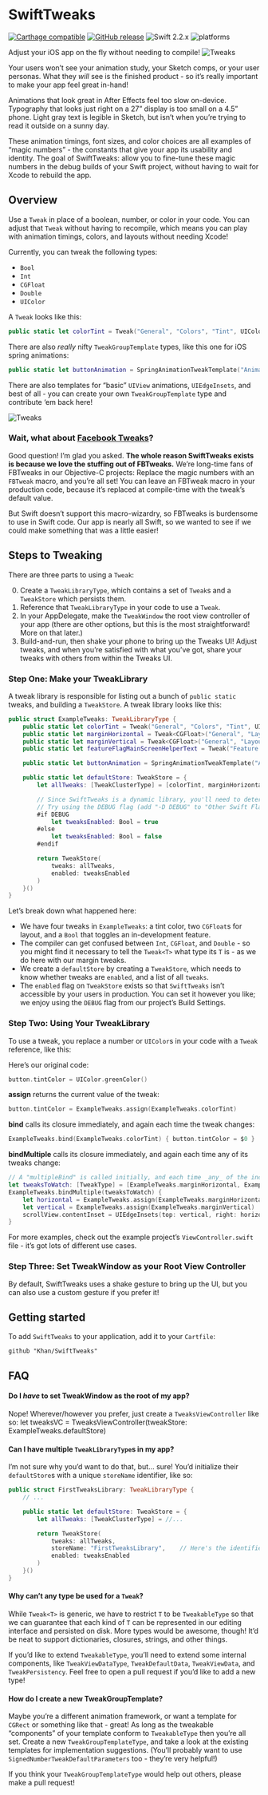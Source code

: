 # SwiftTweaks

[![Carthage compatible](https://img.shields.io/badge/Carthage-compatible-4BC51D.svg?style=flat)](https://github.com/Carthage/Carthage) [![GitHub release](https://img.shields.io/github/release/Khan/SwiftTweaks.svg)](https://github.com/Khan/SwiftTweaks/releases) ![Swift 2.2.x](https://img.shields.io/badge/Swift-2.2.x-orange.svg) ![platforms](https://img.shields.io/badge/platforms-iOS%20-lightgrey.svg)

Adjust your iOS app on the fly without needing to compile!
![Tweaks](https://github.com/Khan/SwiftTweaks/blob/master/Images/SwiftTweaks%20Overview.png?raw=true)

Your users won’t see your animation study, your Sketch comps, or your user personas. What they *will* see is the finished product - so it’s really important to make your app feel great in-hand!

Animations that look great in After Effects feel too slow on-device. Typography that looks just right on a 27” display is too small on a 4.5” phone. Light gray text is legible in Sketch, but isn’t when you’re trying to read it outside on a sunny day.

These animation timings, font sizes, and color choices are all examples of “magic numbers” - the constants that give your app its usability and identity. The goal of SwiftTweaks: allow you to fine-tune these magic numbers in the debug builds of your Swift project, without having to wait for Xcode to rebuild the app.

## Overview
Use a `Tweak` in place of a boolean, number, or color in your code. You can adjust that `Tweak` without having to recompile, which means you can play with animation timings, colors, and layouts without needing Xcode!

Currently, you can tweak the following types:
- `Bool`
- `Int`
- `CGFloat`
- `Double`
- `UIColor`

A `Tweak` looks like this:
```swift
public static let colorTint = Tweak("General", "Colors", "Tint", UIColor.blueColor())
```

There are also *really* nifty `TweakGroupTemplate` types, like this one for iOS spring animations:
```swift
public static let buttonAnimation = SpringAnimationTweakTemplate("Animation", "Button Animation")
```

There are also templates for “basic” `UIView` animations, `UIEdgeInsets`, and best of all - you can create your own `TweakGroupTemplate` type and contribute ‘em back here!

![Tweaks](https://github.com/Khan/SwiftTweaks/blob/master/Images/SwiftTweaks%20Demo.gif?raw=true)

### Wait, what about [Facebook Tweaks](https://github.com/facebook/Tweaks)?
Good question! I’m glad you asked. **The whole reason SwiftTweaks exists is because we love the stuffing out of FBTweaks.** We’re long-time fans of FBTweaks in our Objective-C projects: Replace the magic numbers with an `FBTweak` macro, and you’re all set! You can leave an FBTweak macro in your production code, because it’s replaced at compile-time with the tweak’s default value.

But Swift doesn’t support this macro-wizardry, so FBTweaks is burdensome to use in Swift code. Our app is nearly all Swift, so we wanted to see if we could make something that was a little easier!

## Steps to Tweaking
There are three parts to using a `Tweak`:

0. Create a `TweakLibraryType`, which contains a set of `Tweak`s and a `TweakStore` which persists them.
1. Reference that `TweakLibraryType` in your code to use a `Tweak`.
3. In your AppDelegate, make the `TweakWindow` the root view controller of your app (there are other options, but this is the most straightforward! More on that later.)
2. Build-and-run, then shake your phone to bring up the Tweaks UI! Adjust tweaks, and when you’re satisfied with what you’ve got, share your tweaks with others from within the Tweaks UI.

### Step One: Make your TweakLibrary
A tweak library is responsible for listing out a bunch of `public static` tweaks, and building a `TweakStore`. A tweak library  looks like this:

```swift
public struct ExampleTweaks: TweakLibraryType {
	public static let colorTint = Tweak("General", "Colors", "Tint", UIColor.blueColor())
	public static let marginHorizontal = Tweak<CGFloat>("General", "Layout", "H. Margins", defaultValue: 15, min: 0)
	public static let marginVertical = Tweak<CGFloat>("General", "Layout", "V. Margins", defaultValue: 10, min: 0)
	public static let featureFlagMainScreenHelperText = Tweak("Feature Flags", "Main Screen", "Show Body Text", true)

	public static let buttonAnimation = SpringAnimationTweakTemplate("Animation", "Button Animation")

	public static let defaultStore: TweakStore = {
		let allTweaks: [TweakClusterType] = [colorTint, marginHorizontal, marginVertical, featureFlagMainScreenHelperText, buttonAnimation]

		// Since SwiftTweaks is a dynamic library, you'll need to determine whether tweaks are enabled.
		// Try using the DEBUG flag (add "-D DEBUG" to "Other Swift Flags" in your project's Build Settings).
		#if DEBUG
			let tweaksEnabled: Bool = true
		#else
			let tweaksEnabled: Bool = false
		#endif

		return TweakStore(
			tweaks: allTweaks,
			enabled: tweaksEnabled
		)
	}()
}
```

Let’s break down what happened here:

 - We have four tweaks in `ExampleTweaks`: a tint color, two `CGFloat`s for layout, and a `Bool` that toggles an in-development feature.
 - The compiler can get confused between `Int`, `CGFloat`, and `Double` - so you might find it necessary to tell the `Tweak<T>` what type its `T` is - as we do here with our margin tweaks.
 - We create a `defaultStore` by creating a `TweakStore`, which needs to know whether tweaks are `enabled`, and a list of all `tweaks`.
 - The `enabled` flag on `TweakStore` exists so that `SwiftTweaks` isn’t accessible by your users in production. You can set it however you like; we enjoy using the `DEBUG` flag from our project’s Build Settings.

### Step Two: Using Your TweakLibrary
To use a tweak, you replace a number or `UIColor`s in your code with a `Tweak` reference, like this:

Here’s our original code:
```swift
button.tintColor = UIColor.greenColor()
```

**assign** returns the current value of the tweak:
```swift	
button.tintColor = ExampleTweaks.assign(ExampleTweaks.colorTint)
```
**bind** calls its closure immediately, and again each time the tweak changes:
```swift	
ExampleTweaks.bind(ExampleTweaks.colorTint) { button.tintColor = $0 }
```
**bindMultiple** calls its closure immediately, and again each time any of its tweaks change:
```swift	
// A "multipleBind" is called initially, and each time _any_ of the included tweaks change:
let tweaksToWatch: [TweakType] = [ExampleTweaks.marginHorizontal, ExampleTweaks.marginVertical]
ExampleTweaks.bindMultiple(tweaksToWatch) {
	let horizontal = ExampleTweaks.assign(ExampleTweaks.marginHorizontal)
	let vertical = ExampleTweaks.assign(ExampleTweaks.marginVertical)
	scrollView.contentInset = UIEdgeInsets(top: vertical, right: horizontal, bottom: vertical, left: horizontal)
}
```

For more examples, check out the example project’s `ViewController.swift` file - it’s got lots of different use cases.

### Step Three: Set TweakWindow as your Root View Controller
By default, SwiftTweaks uses a shake gesture to bring up the UI, but you can also use a custom gesture if you prefer it!

## Getting started

To add `SwiftTweaks` to your application, add it to your `Cartfile`:
```
github "Khan/SwiftTweaks"
```

## FAQ
#### Do I *have* to set TweakWindow as the root of my app?
Nope! Wherever/however you prefer, just create a `TweaksViewController` like so:
	let tweaksVC = TweaksViewController(tweakStore: ExampleTweaks.defaultStore)

#### Can I have multiple `TweakLibraryType`s in my app?
I’m not sure why you’d want to do that, but… sure! You’d initialize their `defaultStore`s with a unique `storeName` identifier, like so:

```swift
public struct FirstTweaksLibrary: TweakLibraryType {
	// ...

	public static let defaultStore: TweakStore = {
		let allTweaks: [TweakClusterType] = //...

		return TweakStore(
			tweaks: allTweaks,
			storeName: "FirstTweaksLibrary", 	// Here's the identifier
			enabled: tweaksEnabled
		)
	}()
}
```

#### Why can’t any type be used for a `Tweak`?
While `Tweak<T>` is generic, we have to restrict `T` to be `TweakableType` so that we can guarantee that each kind of `T` can be represented in our editing interface and persisted on disk. More types would be awesome, though! It’d be neat to support dictionaries, closures, strings, and other things.

If you’d like to extend `TweakableType`, you’ll need to extend some internal components, like `TweakViewDataType`, `TweakDefaultData`, `TweakViewData`, and `TweakPersistency`. Feel free to open a pull request if you’d like to add a new type!

#### How do I create a new TweakGroupTemplate?
Maybe you’re a different animation framework, or want a template for `CGRect` or something like that - great! As long as the tweakable “components” of your template conform to `TweakableType` then you’re all set. Create a new `TweakGroupTemplateType`, and take a look at the existing templates for implementation suggestions. (You’ll probably want to use `SignedNumberTweakDefaultParameters` too - they’re very helpful!)

If you think your `TweakGroupTemplateType` would help out others, please make a pull request!
